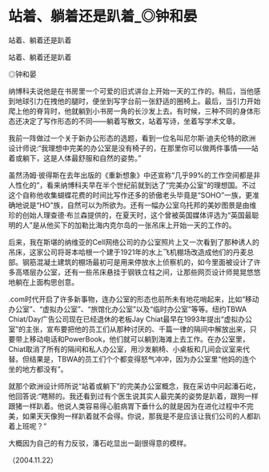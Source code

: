 # 站着、躺着还是趴着_◎钟和晏

站着、躺着还是趴着

站着、躺着还是趴着

◎钟和晏

纳博科夫说他是在书房里一个可爱的旧式讲台上开始一天的工作的。稍后，当他感到地球引力在拽他的腿时，便坐到写字台前一张舒适的圈椅上。最后，当引力开始爬上他的脊背时，他就躺到小书房一角的长沙发上去。有时候，三种不同的身体形态还决定了写作形态的不同——躺着写散文，站着写诗，坐着写学术文章。

我前一阵做过一个关于新办公形态的选题，看到一位名叫尼尔斯·迪夫伦特的欧洲设计师说:“我理想中完美的办公室是没有椅子的，在那里你可以做两件事情——站着或躺下，这是人体最舒服和自然的姿势。”

虽然汤姆·彼得斯在去年出版的《重新想象》中还宣称“几乎99%的工作空间都是非人性化的”，看来纳博科夫早在半个世纪前就到达了“完美办公室”的理想国。不过这个自称他收集蝴蝶花费的时间比写作还多的骄傲老头毕竟是“SOHO”一族，更准确地说是“HO”族，自然可以为所欲为。还有一幅办公室乌托邦的美妙图景是由维珍的创始人理查德·布兰森提供的，在夏天时，这个曾被英国媒体评选为“英国最聪明的人”是从他买下的加勒比海内克尔岛的一张吊床上开始一天的工作的。

后来，我在斯堪的纳维亚的Cell网络公司的办公室照片上又一次看到了那种诱人的吊床，这家公司将哥本哈根一个建于1921年的水上飞机棚场改造成他们的丹麦总部。钢筋混凝土建筑的棚场最初可是用来停放水上侦察机的，如今里面被设计了许多高塔层办公室，还有一些吊床悬挂于钢铁立柱之间，让那些网页设计师晃晃悠悠地躺在上面构思创意。

.com时代开启了许多新事物，连办公室的形态也前所未有地花哨起来，比如“移动办公室”、“虚拟办公室”、“旅馆化办公室”以及“临时办公室”等等。纽约TBWA Chiat/Day广告公司现在已经退休的老板Jay Chiat最早在1993年提出“虚拟办公室”的主张，宣布要把他的员工们从那种讨厌的、千篇一律的隔间中解放出来，只要带上移动电话和PowerBook，他们就可以躺到海滩上去工作。在办公室里，Chiat取消了所有的隔间和私人办公室，用沙发躺椅、小桌板和几间会议室来代替。但结果是，TBWA的员工们个个都变得怒气冲冲，因为办公室里“他妈的连个坐的地方都没有”。

就那个欧洲设计师所说“站着或躺下”的完美办公室概念，我在采访中问起潘石屹，他回答说:“瞎掰的。我还看到过有个医生说其实人最完美的姿势是趴着，跟狗一样跟猪一样趴着。他说人类容易得心脏病胃下垂什么的就是因为在进化过程中不完美，如果天天像狗一样趴着就不会得。你说，那我是不是应该让我们公司的人都趴着上班呢？”

大概因为自己的有力反驳，潘石屹显出一副很得意的模样。

（2004.11.22）